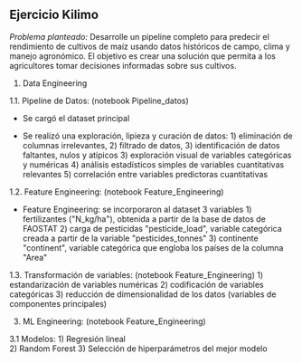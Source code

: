 ## **Ejercicio Kilimo**

*Problema planteado:* Desarrolle un pipeline completo para predecir el rendimiento de cultivos de maíz usando datos históricos de campo, clima y manejo agronómico.
El objetivo es crear una solución que permita a los agricultores tomar decisiones informadas sobre sus cultivos.



1. Data Engineering

1.1. Pipeline de Datos: (notebook Pipeline_datos)

- Se cargó el dataset principal

- Se realizó una exploración, lipieza y curación de datos:
      1) eliminación de columnas irrelevantes, 
      2) filtrado de datos, 
      3) identificación de datos faltantes, nulos y atípicos
      3) exploración visual de variables categóricas y numéricas 
      4) análisis estadísticos simples de variables cuantitativas relevantes
      5) correlación entre variables predictoras cuantitativas 
      
1.2. Feature Engineering: (notebook Feature_Engineering)     
      
- Feature Engineering: se incorporaron al dataset 3 variables 
      1) fertilizantes ("N_kg/ha"), obtenida a partir de la base de datos de FAOSTAT
      2) carga de pesticidas "pesticide_load", variable categórica creada a partir de la variable "pesticides_tonnes"
      3) continente "continent", variable categórica que engloba los países de la columna "Area"
      
1.3. Transformación de variables: (notebook Feature_Engineering)
      1) estandarización de variables numéricas
      2) codificación de variables categóricas 
      3) reducción de dimensionalidad de los datos (variables de componentes principales)
      
      
      
3. ML Engineering:  (notebook Feature_Engineering)     

3.1 Modelos:
      1) Regresión lineal  
      2) Random Forest 
      3) Selección de hiperparámetros del mejor modelo


      
      
      
      
      
      

      
      
      

